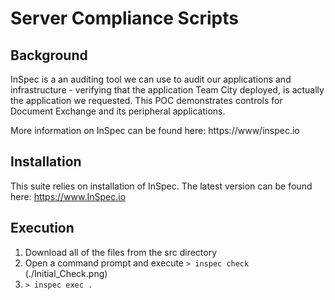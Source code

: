 # Server Compliance Scripts

## Background

InSpec is a an auditing tool we can use to audit our applications and infrastructure - verifying that the application Team City deployed, is actually the application we requested. 
This POC demonstrates controls for Document Exchange and its peripheral applications.

More information on InSpec can be found here: https://www/inspec.io

## Installation

This suite relies on installation of InSpec. The latest version can be found here: https://www.InSpec.io

## Execution

1. Download all of the files from the src directory
2. Open a command prompt and execute 
	`> inspec check`
	(./Initial_Check.png)
3. `> inspec exec .`
